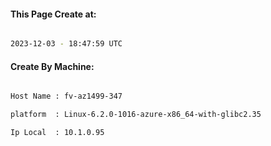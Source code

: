 
   
#### This Page Create at:

```bash

2023-12-03 - 18:47:59 UTC

```

#### Create By Machine:

```bash

Host Name : fv-az1499-347

platform  : Linux-6.2.0-1016-azure-x86_64-with-glibc2.35

Ip Local  : 10.1.0.95

```

